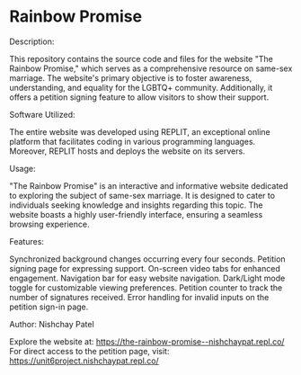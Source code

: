 # Rainbow Promise

Description:

This repository contains the source code and files for the website "The Rainbow Promise," which serves as a comprehensive resource on same-sex marriage. The website's primary objective is to foster awareness, understanding, and equality for the LGBTQ+ community. Additionally, it offers a petition signing feature to allow visitors to show their support.

Software Utilized:

The entire website was developed using REPLIT, an exceptional online platform that facilitates coding in various programming languages. Moreover, REPLIT hosts and deploys the website on its servers.

Usage:

"The Rainbow Promise" is an interactive and informative website dedicated to exploring the subject of same-sex marriage. It is designed to cater to individuals seeking knowledge and insights regarding this topic. The website boasts a highly user-friendly interface, ensuring a seamless browsing experience.

Features:

Synchronized background changes occurring every four seconds.
Petition signing page for expressing support.
On-screen video tabs for enhanced engagement.
Navigation bar for easy website navigation.
Dark/Light mode toggle for customizable viewing preferences.
Petition counter to track the number of signatures received.
Error handling for invalid inputs on the petition sign-in page.

Author:
Nishchay Patel

Explore the website at: https://the-rainbow-promise--nishchaypat.repl.co/
For direct access to the petition page, visit: https://unit6project.nishchaypat.repl.co/




